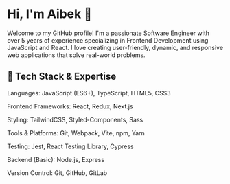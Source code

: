<!--
**aibekzhumabekov/aibekzhumabekov** is a ✨ _special_ ✨ repository because its `README.md` (this file) appears on your GitHub profile.

Here are some ideas to get you started:

- 🔭 I’m currently working on ...
- 🌱 I’m currently learning ...
- 👯 I’m looking to collaborate on ...
- 🤔 I’m looking for help with ...
- 💬 Ask me about ...
- 📫 How to reach me: ...
- 😄 Pronouns: ...
- ⚡ Fun fact: ...
-->


# Hi, I'm Aibek 👋

Welcome to my GitHub profile! I'm a passionate Software Engineer with over 5 years of experience specializing in Frontend Development using JavaScript and React. I love creating user-friendly, dynamic, and responsive web applications that solve real-world problems.

## 🔄 Tech Stack & Expertise

Languages: JavaScript (ES6+), TypeScript, HTML5, CSS3

Frontend Frameworks: React, Redux, Next.js

Styling: TailwindCSS, Styled-Components, Sass

Tools & Platforms: Git, Webpack, Vite, npm, Yarn

Testing: Jest, React Testing Library, Cypress

Backend (Basic): Node.js, Express

Version Control: Git, GitHub, GitLab
